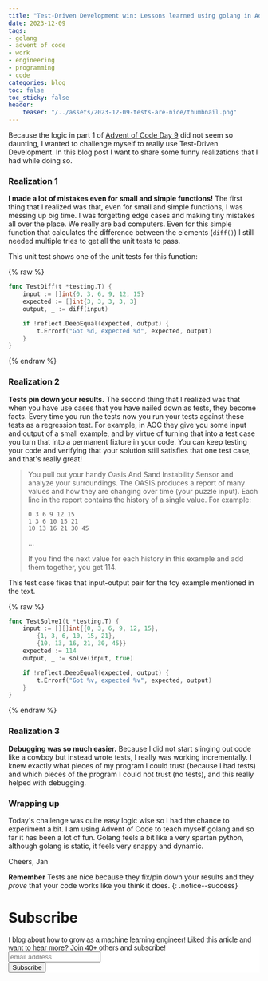 ```yaml
---
title: "Test-Driven Development win: Lessons learned using golang in Advent of Code"
date: 2023-12-09
tags:
- golang
- advent of code
- work
- engineering
- programming
- code
categories: blog
toc: false
toc_sticky: false
header:
    teaser: "/../assets/2023-12-09-tests-are-nice/thumbnail.png"
---
```


Because the logic in part 1 of [Advent of Code Day 9](https://adventofcode.com/2023/day/9) did not seem so daunting, I wanted to challenge myself to really use Test-Driven Development. In this blog post I want to share some funny realizations that I had while doing so.

### Realization 1

**I made a lot of mistakes even for small and simple functions!** The first thing that I realized was that, even for small and simple functions, I was messing up big time. I was forgetting edge cases and making tiny mistakes all over the place. We really are bad computers. Even for this simple function that calculates the difference between the elements (`diff()`) I still needed multiple tries to get all the unit tests to pass. 

This unit test shows one of the unit tests for this function:

{% raw %}
```go
func TestDiff(t *testing.T) {
	input := []int{0, 3, 6, 9, 12, 15}
	expected := []int{3, 3, 3, 3, 3}
	output, _ := diff(input)

	if !reflect.DeepEqual(expected, output) {
		t.Errorf("Got %d, expected %d", expected, output)
	}
}
```
{% endraw %}

### Realization 2

**Tests pin down your results.** The second thing that I realized was that when you have use cases that you have nailed down as tests, they become facts. Every time you run the tests now you run your tests against these tests as a regression test. For example, in AOC they give you some input and output of a small example, and by virtue of turning that into a test case you turn that into a permanent fixture in your code. You can keep testing your code and verifying that your solution still satisfies that one test case, and that's really great!

> You pull out your handy Oasis And Sand Instability Sensor and analyze your surroundings. The OASIS produces a report of many values and how they are changing over time (your puzzle input). Each line in the report contains the history of a single value. For example:
> 
> ```
> 0 3 6 9 12 15
> 1 3 6 10 15 21
> 10 13 16 21 30 45
> ```
> 
> ...
> 
> If you find the next value for each history in this example and add them together, you get 114.

This test case fixes that input-output pair for the toy example mentioned in the text.

{% raw %}
```go
func TestSolve1(t *testing.T) {
	input := [][]int{{0, 3, 6, 9, 12, 15},
		{1, 3, 6, 10, 15, 21},
		{10, 13, 16, 21, 30, 45}}
	expected := 114
	output, _ := solve(input, true)

	if !reflect.DeepEqual(expected, output) {
		t.Errorf("Got %v, expected %v", expected, output)
	}
}
```
{% endraw %}

### Realization 3

**Debugging was so much easier.** Because I did not start slinging out code like a cowboy but instead wrote tests, I really was working incrementally. I knew exactly what pieces of my program I could trust (because I had tests) and which pieces of the program I could not trust (no tests), and this really helped with debugging. 

### Wrapping up

Today's challenge was quite easy logic wise so I had the chance to experiment a bit. I am using Advent of Code to teach myself golang and so far it has been a lot of fun. Golang feels a bit like a very spartan python, although golang is static, it feels very snappy and dynamic.

Cheers, Jan

**Remember** Tests are nice because they fix/pin down your results and they *prove* that your code works like you think it does. 
{: .notice--success}

# Subscribe
<!-- Begin Mailchimp Signup Form -->
<link href="//cdn-images.mailchimp.com/embedcode/horizontal-slim-10_7.css" rel="stylesheet" type="text/css">
<style type="text/css">
#mc_embed_signup{background:#fff; clear:left; font:14px Helvetica,Arial,sans-serif; width:100%;}
/* Add your own Mailchimp form style overrides in your site stylesheet or in this style block.
    We recommend moving this block and the preceding CSS link to the HEAD of your HTML file. */
</style>
<div id="mc_embed_signup">
<form action="https://gmail.us3.list-manage.com/subscribe/post?u=92fe86c389878585bc87837e8&amp;id=50543deff9" method="post" id="mc-embedded-subscribe-form" name="mc-embedded-subscribe-form" class="validate" target="_blank" novalidate>
    <div id="mc_embed_signup_scroll">
<label for="mce-EMAIL">I blog about how to grow as a machine learning engineer! Liked this article and want to hear more? Join 40+ others and subscribe!</label>
<input type="email" value="" name="EMAIL" class="email" id="mce-EMAIL" placeholder="email address" required>
    <!-- real people should not fill this in and expect good things - do not remove this or risk form bot signups-->
    <div style="position: absolute; left: -5000px;" aria-hidden="true"><input type="text" name="b_92fe86c389878585bc87837e8_50543deff9" tabindex="-1" value=""></div>
    <div class="clear"><input type="submit" value="Subscribe" name="subscribe" id="mc-embedded-subscribe" class="button"></div>
    </div>
</form>
</div>
<!--End mc_embed_signup-->
    